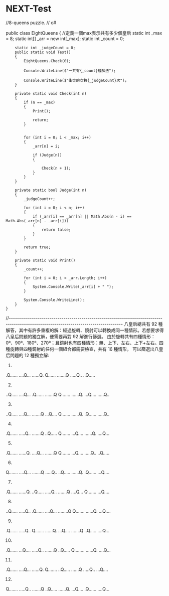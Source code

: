 # NEXT-Test
//8-queens puzzle.
// c#


public class EightQueens
    {
        //定義一個max表示共有多少個皇后
        static int _max = 8;
        static int[] _arr = new int[_max];
        static int _count = 0;

        static int _judgeCount = 0;
        public static void Test()
        {
            EightQueens.Check(0);

            Console.WriteLine($"一共有{_count}種解法");

            Console.WriteLine($"衝突的次數{_judgeCount}次");
        }

        private static void Check(int n)
        {
            if (n == _max) 
            {
                Print();

                return;
            }

            
            for (int i = 0; i < _max; i++)
            {
                _arr[n] = i;

                if (Judge(n))
                {
                 
                    Check(n + 1);
                }
            }
        }

        private static bool Judge(int n)
        {
            _judgeCount++;

            for (int i = 0; i < n; i++)
            {
                if (_arr[i] == _arr[n] || Math.Abs(n - i) == Math.Abs(_arr[n] - _arr[i]))
                {
                    return false;
                }
            }

            return true;
        }

        private static void Print()
        {
            _count++;

            for (int i = 0; i < _arr.Length; i++)
            {
                System.Console.Write(_arr[i] + " ");
            }

            System.Console.WriteLine();
        }
    }

//--------------------------------------------------------------------------------------------------------------------------------------
八皇后總共有 92 種解答，其中有許多重複的解：經過旋轉、鏡射可以轉換成同一種情形。若想要求得八皇后問題的獨立解，便需要再對 92 解進行篩選。
由於旋轉共有四種情形：0º、90º、180º、270º；且鏡射也有四種情形：無、上下、左右、上下+左右。四種旋轉與四種鏡射的任何一個組合都需要檢查，共有 16 種情形。
可以篩選出八皇后問題的 12 種獨立解:

1.
.Q......
....Q...
......Q.
Q......
.......Q
.....Q..
..Q.....

2.
..Q.....
....Q...
.Q......
.......Q
Q.......
......Q.
...Q....
.....Q..

3.
..Q.....
....Q...
.......Q
...Q....
Q.......
......Q.
.Q......
.....Q..

4.
.Q......
.....Q..
.......Q
..Q.....
Q.......
...Q....
......Q.
....Q...

5.
.Q......
......Q.
....Q...
.......Q
Q.......
...Q....
.....Q..
..Q.....

6.
Q.......
....Q...
.......Q
.....Q..
..Q.....
......Q.
.Q......
...Q....

7.
.Q......
......Q.
..Q.....
.....Q..
.......Q
....Q...
Q.......
...Q....

8.
..Q.....
.....Q..
.Q......
....Q...
........Q
Q.......
......Q.
...Q....

9.
.Q......
.....Q..
Q.......
......Q.
...Q....
.......Q
..Q.....
....Q...

10.
.Q......
...Q....
.....Q..
.......Q
..Q.....
Q........
......Q.
....Q...

11.
.Q......
....Q...
......Q.
Q.......
..Q.....
......Q
.....Q..
...Q....

12.
Q.......
.....Q..
.......Q
..Q.....
......Q.
...Q....
.Q......
....Q...
